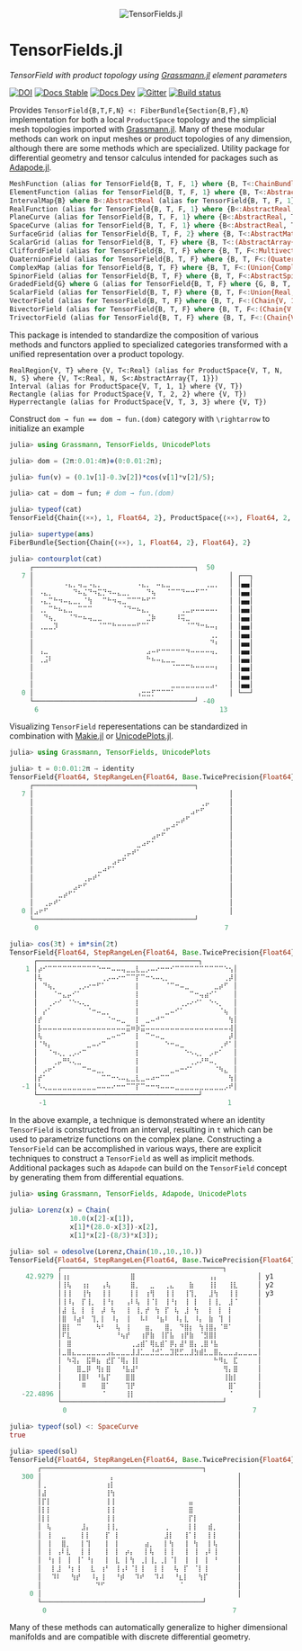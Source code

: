 <p align="center">
  <img src="./docs/src/assets/logo.png" alt="TensorFields.jl"/>
</p>

# TensorFields.jl

*TensorField with product topology using [Grassmann.jl](https://github.com/chakravala/Grassmann.jl) element parameters*

[![DOI](https://zenodo.org/badge/673606851.svg)](https://zenodo.org/badge/latestdoi/673606851)
[![Docs Stable](https://img.shields.io/badge/docs-stable-blue.svg)](https://grassmann.crucialflow.com/stable)
[![Docs Dev](https://img.shields.io/badge/docs-dev-blue.svg)](https://grassmann.crucialflow.com/dev)
[![Gitter](https://badges.gitter.im/Grassmann-jl/community.svg)](https://gitter.im/Grassmann-jl/community?utm_source=badge&utm_medium=badge&utm_campaign=pr-badge)
[![Build status](https://ci.appveyor.com/api/projects/status/cuh681med9ijieua?svg=true)](https://ci.appveyor.com/project/chakravala/tensorfields-jl)

Provides `TensorField{B,T,F,N} <: FiberBundle{Section{B,F},N}` implementation for both a local `ProductSpace` topology and the simplicial mesh topologies imported with [Grassmann.jl](https://github.com/chakravala/Grassmann.jl).
Many of these modular methods can work on input meshes or product topologies of any dimension, although there are some methods which are specialized.
Utility package for differential geometry and tensor calculus intended for packages such as [Adapode.jl](https://github.com/chakravala/Adapode.jl).

```Julia
MeshFunction (alias for TensorField{B, T, F, 1} where {B, T<:ChainBundle, F<:AbstractReal})
ElementFunction (alias for TensorField{B, T, F, 1} where {B, T<:AbstractVector{B}, F<:AbstractReal})
IntervalMap{B} where B<:AbstractReal (alias for TensorField{B, T, F, 1} where {B<:Union{Real, Single{V, G, B, <:Real} where {V, G, B}, Chain{V, G, <:Real, 1} where {V, G}}, T<:AbstractArray{B, 1}, F})
RealFunction (alias for TensorField{B, T, F, 1} where {B<:AbstractReal, T<:AbstractVector{B}, F<:AbstractReal})
PlaneCurve (alias for TensorField{B, T, F, 1} where {B<:AbstractReal, T<:AbstractVector{B}, F<:(Chain{V, G, Q, 2} where {V, G, Q})})
SpaceCurve (alias for TensorField{B, T, F, 1} where {B<:AbstractReal, T<:AbstractVector{B}, F<:(Chain{V, G, Q, 3} where {V, G, Q})})
SurfaceGrid (alias for TensorField{B, T, F, 2} where {B, T<:AbstractMatrix{B}, F<:AbstractReal})
ScalarGrid (alias for TensorField{B, T, F} where {B, T<:(AbstractArray{B}), F<:AbstractReal})
CliffordField (alias for TensorField{B, T, F} where {B, T, F<:Multivector})
QuaternionField (alias for TensorField{B, T, F} where {B, T, F<:(Quaternion)})
ComplexMap (alias for TensorField{B, T, F} where {B, T, F<:(Union{Complex{T}, Single{V, G, B, Complex{T}} where {V, G, B}, Chain{V, G, Complex{T}, 1} where {V, G}, Couple{V, B, T} where {V, B}} where T<:Real)})
SpinorField (alias for TensorField{B, T, F} where {B, T, F<:AbstractSpinor})
GradedField{G} where G (alias for TensorField{B, T, F} where {G, B, T, F<:(Chain{V, G} where V)})
ScalarField (alias for TensorField{B, T, F} where {B, T, F<:Union{Real, Single{V, G, B, <:Real} where {V, G, B}, Chain{V, G, <:Real, 1} where {V, G}}})
VectorField (alias for TensorField{B, T, F} where {B, T, F<:(Chain{V, 1} where V)})
BivectorField (alias for TensorField{B, T, F} where {B, T, F<:(Chain{V, 2} where V)})
TrivectorField (alias for TensorField{B, T, F} where {B, T, F<:(Chain{V, 3} where V)})
```
This package is intended to standardize the composition of various methods and functors applied to specialized categories transformed with a unified representation over a product topology.
```
RealRegion{V, T} where {V, T<:Real} (alias for ProductSpace{V, T, N, N, S} where {V, T<:Real, N, S<:AbstractArray{T, 1}})
Interval (alias for ProductSpace{V, T, 1, 1} where {V, T})
Rectangle (alias for ProductSpace{V, T, 2, 2} where {V, T})
Hyperrectangle (alias for ProductSpace{V, T, 3, 3} where {V, T})
```

Construct `dom → fun == dom → fun.(dom)` category with `\rightarrow` to initialize an example
```julia
julia> using Grassmann, TensorFields, UnicodePlots

julia> dom = (2π:0.01:4π)⊕(0:0.01:2π);

julia> fun(v) = (0.1v[1]-0.3v[2])*cos(v[1]*v[2]/5);

julia> cat = dom → fun; # dom → fun.(dom)

julia> typeof(cat)
TensorField{Chain{⟨××⟩, 1, Float64, 2}, ProductSpace{⟨××⟩, Float64, 2, 2, StepRangeLen{Float64, Base.TwicePrecision{Float64}, Base.TwicePrecision{Float64}, Int64}}, Float64, 2}

julia> supertype(ans)
FiberBundle{Section{Chain{⟨××⟩, 1, Float64, 2}, Float64}, 2}

julia> contourplot(cat)
     ┌────────────────────────────────────────┐  50 
   7 │⠀⠀⠀⠀⠀⠀⠀⠀⠀⠀⠀⠀⠀⠀⠀⠀⠀⠀⠀⠀⠀⠀⠀⠀⠀⠀⠀⠀⠀⠀⠀⠀⠀⠀⠀⠀⠀⠀⠀⠀│ ┌──┐
     │⠀⠀⠀⠀⠀⠀⠠⣄⡀⢤⣀⠠⣄⡀⠀⠀⠀⠀⠀⠀⠀⠠⣄⡀⠀⠤⣄⣀⠀⠀⠀⠀⠀⠀⠀⢀⣀⡀⠀⠀│ │▄▄│
     │⠀⠠⣄⡀⠀⠀⠀⠀⠙⠦⣌⠙⠲⣍⡙⠲⠤⣄⣀⡀⠀⠀⠀⠙⢦⠀⠀⠈⠉⠉⠙⠒⠒⠋⠉⠁⠀⠀⠀⠀│ │▄▄│
     │⠀⠠⣄⡉⠓⠲⠤⣄⣀⡀⠈⢳⠀⠀⠉⠓⠲⢤⣀⠉⠉⠉⠓⠋⠉⠀⠀⠀⠀⠀⠀⠀⠀⠀⠀⠀⠀⠀⠀⠀│ │▄▄│
     │⠀⢀⡀⠉⠓⠦⣄⣀⠀⠉⠉⠉⠀⠀⠀⠀⠀⠀⠈⠙⠒⠦⣄⡀⠀⠀⠀⠀⠀⠀⢀⣀⡤⠤⠤⠤⠤⠄⠀⠀│ │▄▄│
     │⠀⠀⠙⢦⡀⠀⠀⠈⠙⠒⠦⢤⣀⣀⠀⠀⠀⠀⠀⠀⠀⠀⠀⣈⡷⠀⠀⠀⠀⠸⢭⣀⠀⠀⠀⠀⠀⠀⠀⠀│ │▄▄│
     │⠀⢀⣀⣀⡹⠀⠀⠀⠀⠀⠀⠀⠀⠈⠉⠉⠓⠒⠒⠒⠒⠋⠉⠁⠀⠀⠀⠀⠀⠀⠀⠈⠉⠙⠒⠦⠤⡄⠀⠀│ │▄▄│
     │⠀⠀⠀⠀⠀⠀⠀⠀⠀⠀⠀⠀⠀⠀⠀⠀⠀⠀⠀⠀⠀⠀⠀⠀⠀⠀⠀⠀⠀⠀⠀⠀⠀⠀⠀⠀⢀⡀⠀⠀│ │▄▄│
     │⠀⠀⠀⠀⠀⠀⠀⠀⠀⠀⠀⠀⠀⠀⠀⠀⠀⠀⠀⠀⠀⠀⠀⠀⠀⠀⠀⠀⠀⠀⠀⠀⠀⠀⠀⠀⠙⠆⠀⠀│ │▄▄│
     │⠀⢠⣀⠀⠀⠀⠀⠀⠀⠀⠀⠀⠀⠀⠀⠀⠀⠀⠀⠀⠀⠀⠀⣠⠤⠖⠒⠒⠒⠒⠒⠲⠤⠤⠤⠤⢤⡀⠀⠀│ │▄▄│
     │⠀⢀⣨⠇⠀⠀⠀⠀⠀⠀⠀⠀⠀⠀⠀⠀⠀⠀⠀⠀⠀⠀⠀⠓⠦⠤⣄⣀⣀⠀⠀⠀⠀⠀⠀⠀⠀⠀⠀⠀│ │▄▄│
     │⠀⠀⠀⠀⠀⠀⠀⠀⠀⠀⠀⠀⠀⠀⠀⠀⠀⠀⠀⠀⠀⠀⠀⠀⠀⠀⠀⠀⠈⠉⠉⠉⠓⠒⠒⠒⠒⠆⠀⠀│ │▄▄│
     │⠀⠀⠀⠀⠀⠀⠀⠀⠀⠀⠀⠀⠀⠀⠀⠀⠀⠀⠀⠀⠀⠀⠀⠀⠀⠀⠀⠀⠀⠀⠀⠀⠀⠀⠀⠀⠀⠀⠀⠀│ │▄▄│
     │⠀⠀⠀⠀⠀⠀⠀⠀⠀⠀⠀⠀⠀⠀⠀⠀⠀⠀⠀⠀⠀⠀⠀⠀⠀⠀⠀⠀⣀⣀⣀⣀⣀⣀⣀⣀⣠⠄⠀⠀│ │▄▄│
   0 │⠀⠀⠀⠀⠀⠀⠀⠀⠀⠀⠀⠀⠀⠀⠀⠀⠀⠀⠀⠀⠀⢠⣒⣒⡋⠉⠉⠉⠁⠀⠀⠀⠀⠀⠀⠀⠀⠀⠀⠀│ └──┘
     └────────────────────────────────────────┘ -40 
     ⠀6⠀⠀⠀⠀⠀⠀⠀⠀⠀⠀⠀⠀⠀⠀⠀⠀⠀⠀⠀⠀⠀⠀⠀⠀⠀⠀⠀⠀⠀⠀⠀⠀⠀⠀⠀⠀⠀13⠀     
```
Visualizing `TensorField` reperesentations can be standardized in combination with [Makie.jl](https://github.com/MakieOrg/Makie.jl) or [UnicodePlots.jl](https://github.com/JuliaPlots/UnicodePlots.jl).
```Julia
julia> using Grassmann, TensorFields, UnicodePlots

julia> t = 0:0.01:2π → identity
TensorField{Float64, StepRangeLen{Float64, Base.TwicePrecision{Float64}, Base.TwicePrecision{Float64}, Int64}, Float64, 1}
     ┌────────────────────────────────────────┐ 
   7 │⠀⠀⠀⠀⠀⠀⠀⠀⠀⠀⠀⠀⠀⠀⠀⠀⠀⠀⠀⠀⠀⠀⠀⠀⠀⠀⠀⠀⠀⠀⠀⠀⠀⠀⠀⠀⠀⠀⠀⠀│ 
     │⠀⠀⠀⠀⠀⠀⠀⠀⠀⠀⠀⠀⠀⠀⠀⠀⠀⠀⠀⠀⠀⠀⠀⠀⠀⠀⠀⠀⠀⠀⠀⠀⠀⠀⢀⡤⠀⠀⠀⠀│ 
     │⠀⠀⠀⠀⠀⠀⠀⠀⠀⠀⠀⠀⠀⠀⠀⠀⠀⠀⠀⠀⠀⠀⠀⠀⠀⠀⠀⠀⠀⠀⠀⠀⣠⠖⠋⠀⠀⠀⠀⠀│ 
     │⠀⠀⠀⠀⠀⠀⠀⠀⠀⠀⠀⠀⠀⠀⠀⠀⠀⠀⠀⠀⠀⠀⠀⠀⠀⠀⠀⠀⠀⣀⡴⠋⠀⠀⠀⠀⠀⠀⠀⠀│ 
     │⠀⠀⠀⠀⠀⠀⠀⠀⠀⠀⠀⠀⠀⠀⠀⠀⠀⠀⠀⠀⠀⠀⠀⠀⠀⠀⢀⡤⠚⠁⠀⠀⠀⠀⠀⠀⠀⠀⠀⠀│ 
     │⠀⠀⠀⠀⠀⠀⠀⠀⠀⠀⠀⠀⠀⠀⠀⠀⠀⠀⠀⠀⠀⠀⠀⠀⣠⠖⠋⠀⠀⠀⠀⠀⠀⠀⠀⠀⠀⠀⠀⠀│ 
     │⠀⠀⠀⠀⠀⠀⠀⠀⠀⠀⠀⠀⠀⠀⠀⠀⠀⠀⠀⠀⠀⣀⠴⠋⠁⠀⠀⠀⠀⠀⠀⠀⠀⠀⠀⠀⠀⠀⠀⠀│ 
     │⠀⠀⠀⠀⠀⠀⠀⠀⠀⠀⠀⠀⠀⠀⠀⠀⠀⠀⢀⡤⠞⠁⠀⠀⠀⠀⠀⠀⠀⠀⠀⠀⠀⠀⠀⠀⠀⠀⠀⠀│ 
     │⠀⠀⠀⠀⠀⠀⠀⠀⠀⠀⠀⠀⠀⠀⠀⠀⣠⠖⠋⠀⠀⠀⠀⠀⠀⠀⠀⠀⠀⠀⠀⠀⠀⠀⠀⠀⠀⠀⠀⠀│ 
     │⠀⠀⠀⠀⠀⠀⠀⠀⠀⠀⠀⠀⠀⣀⠴⠋⠁⠀⠀⠀⠀⠀⠀⠀⠀⠀⠀⠀⠀⠀⠀⠀⠀⠀⠀⠀⠀⠀⠀⠀│ 
     │⠀⠀⠀⠀⠀⠀⠀⠀⠀⠀⢀⡤⠞⠁⠀⠀⠀⠀⠀⠀⠀⠀⠀⠀⠀⠀⠀⠀⠀⠀⠀⠀⠀⠀⠀⠀⠀⠀⠀⠀│ 
     │⠀⠀⠀⠀⠀⠀⠀⠀⣠⠖⠋⠀⠀⠀⠀⠀⠀⠀⠀⠀⠀⠀⠀⠀⠀⠀⠀⠀⠀⠀⠀⠀⠀⠀⠀⠀⠀⠀⠀⠀│ 
     │⠀⠀⠀⠀⠀⣀⡴⠋⠁⠀⠀⠀⠀⠀⠀⠀⠀⠀⠀⠀⠀⠀⠀⠀⠀⠀⠀⠀⠀⠀⠀⠀⠀⠀⠀⠀⠀⠀⠀⠀│ 
     │⠀⠀⢀⡤⠞⠁⠀⠀⠀⠀⠀⠀⠀⠀⠀⠀⠀⠀⠀⠀⠀⠀⠀⠀⠀⠀⠀⠀⠀⠀⠀⠀⠀⠀⠀⠀⠀⠀⠀⠀│ 
   0 │⣠⠖⠋⠀⠀⠀⠀⠀⠀⠀⠀⠀⠀⠀⠀⠀⠀⠀⠀⠀⠀⠀⠀⠀⠀⠀⠀⠀⠀⠀⠀⠀⠀⠀⠀⠀⠀⠀⠀⠀│ 
     └────────────────────────────────────────┘ 
     ⠀0⠀⠀⠀⠀⠀⠀⠀⠀⠀⠀⠀⠀⠀⠀⠀⠀⠀⠀⠀⠀⠀⠀⠀⠀⠀⠀⠀⠀⠀⠀⠀⠀⠀⠀⠀⠀⠀⠀7⠀ 

julia> cos(3t) + im*sin(2t)
TensorField{Float64, StepRangeLen{Float64, Base.TwicePrecision{Float64}, Base.TwicePrecision{Float64}, Int64}, ComplexF64, 1}
      ┌────────────────────────────────────────┐ 
    1 │⡴⠊⠉⠉⠉⠉⠉⠉⠉⠉⠉⠉⠑⠒⠒⠤⠤⢤⣀⣀⣇⣀⡠⠤⠔⠒⠒⠊⠉⠉⠉⠉⠉⠉⠉⠉⠉⠉⠑⢢│ 
      │⢧⠀⠀⠀⠀⠀⠀⠀⠀⠀⠀⠀⠀⢀⡠⠤⠔⠒⠉⠉⡏⠉⠒⠢⠤⢄⡀⠀⠀⠀⠀⠀⠀⠀⠀⠀⠀⠀⢀⡼│ 
      │⠀⠙⢦⡀⠀⠀⠀⠀⢀⡠⠔⠒⠋⠁⠀⠀⠀⠀⠀⠀⡇⠀⠀⠀⠀⠀⠈⠉⠒⠤⣀⠀⠀⠀⠀⠀⣀⡴⠋⠀│ 
      │⠀⠀⠀⠈⠒⣄⡤⠊⠁⠀⠀⠀⠀⠀⠀⠀⠀⠀⠀⠀⡇⠀⠀⠀⠀⠀⠀⠀⠀⠀⠀⠉⠒⢤⣴⠊⠁⠀⠀⠀│ 
      │⠀⠀⢀⠔⠊⠀⠈⠑⠢⢄⡀⠀⠀⠀⠀⠀⠀⠀⠀⠀⡇⠀⠀⠀⠀⠀⠀⠀⠀⢀⡠⠔⠊⠁⠀⠑⠢⡀⠀⠀│ 
      │⠀⡔⠁⠀⠀⠀⠀⠀⠀⠀⠈⠒⠤⣀⡀⠀⠀⠀⠀⠀⡇⠀⠀⠀⠀⠀⣀⠤⠊⠁⠀⠀⠀⠀⠀⠀⠀⠈⢦⠀│ 
      │⡞⠀⠀⠀⠀⠀⠀⠀⠀⠀⠀⠀⠀⠀⠈⠒⠤⣀⠀⠀⡇⠀⣀⠤⠚⠉⠀⠀⠀⠀⠀⠀⠀⠀⠀⠀⠀⠀⠀⢳│ 
      │⡧⠤⠤⠤⠤⠤⠤⠤⠤⠤⠤⠤⠤⠤⠤⠤⠤⠤⣭⠶⡷⣭⠤⠤⠤⠤⠤⠤⠤⠤⠤⠤⠤⠤⠤⠤⠤⠤⠤⢼│ 
      │⢧⠀⠀⠀⠀⠀⠀⠀⠀⠀⠀⠀⠀⠀⣀⠤⠒⠉⠀⠀⡇⠀⠉⠒⠤⣀⠀⠀⠀⠀⠀⠀⠀⠀⠀⠀⠀⠀⠀⡼│ 
      │⠈⠳⡄⠀⠀⠀⠀⠀⠀⠀⣀⠤⠔⠉⠀⠀⠀⠀⠀⠀⡇⠀⠀⠀⠀⠀⠑⠒⠤⣀⠀⠀⠀⠀⠀⠀⠀⢀⠞⠁│ 
      │⠀⠀⠈⠲⢄⡀⢀⡠⠔⠉⠀⠀⠀⠀⠀⠀⠀⠀⠀⠀⡇⠀⠀⠀⠀⠀⠀⠀⠀⠀⠑⠢⢄⡀⠀⡠⠖⠁⠀⠀│ 
      │⠀⠀⠀⢀⡤⠛⠣⢄⣀⠀⠀⠀⠀⠀⠀⠀⠀⠀⠀⠀⡇⠀⠀⠀⠀⠀⠀⠀⠀⠀⠀⢀⡠⠜⠛⠤⡀⠀⠀⠀│ 
      │⠀⡠⠖⠁⠀⠀⠀⠀⠀⠉⠒⠤⣀⡀⠀⠀⠀⠀⠀⠀⡇⠀⠀⠀⠀⠀⠀⣀⠤⠒⠊⠁⠀⠀⠀⠀⠈⠳⣄⠀│ 
      │⡞⠁⠀⠀⠀⠀⠀⠀⠀⠀⠀⠀⠀⠉⠉⠒⠢⠤⣄⣀⣇⣀⠤⠴⠒⠉⠉⠀⠀⠀⠀⠀⠀⠀⠀⠀⠀⠀⠀⢳│ 
   -1 │⠣⢄⣀⣀⣀⣀⣀⣀⣀⣀⣀⣀⠤⠤⠤⠔⠒⠒⠉⠉⡏⠉⠒⠒⠲⠤⠤⠤⣀⣀⣀⣀⣀⣀⣀⣀⣀⣀⡠⠞│ 
      └────────────────────────────────────────┘ 
      ⠀-1⠀⠀⠀⠀⠀⠀⠀⠀⠀⠀⠀⠀⠀⠀⠀⠀⠀⠀⠀⠀⠀⠀⠀⠀⠀⠀⠀⠀⠀⠀⠀⠀⠀⠀⠀⠀⠀1⠀ 
```
In the above example, a technique is demonstrated where an identity `TensorField` is constructed from an interval, resulting in `t` which can be used to parametrize functions on the complex plane.
Constructing a `TensorField` can be accomplished in various ways,
there are explicit techniques to construct a `TensorField` as well as implicit methods.
Additional packages such as `Adapode` can build on the `TensorField` concept by generating them from differential equations.
```Julia
julia> using Grassmann, TensorFields, Adapode, UnicodePlots

julia> Lorenz(x) = Chain(
               10.0(x[2]-x[1]),
               x[1]*(28.0-x[3])-x[2],
               x[1]*x[2]-(8/3)*x[3]);

julia> sol = odesolve(Lorenz,Chain(10.,10.,10.))
TensorField{Float64, StepRangeLen{Float64, Base.TwicePrecision{Float64}, Base.TwicePrecision{Float64}, Int64}, Chain{⟨×××⟩, 1, Float64, 3}, 1}
            ┌────────────────────────────────────────┐   
    42.9279 │⢰⡆⠀⠀⠀⠀⠀⠀⠀⠀⠀⠀⠀⠀⣿⠀⠀⠀⠀⠀⠀⠀⠀⠀⠀⠀⠀⠀⠀⠀⢠⡄⠀⠀⠀⠀⠀⠀⠀⠀│ y1
            │⢸⢧⠀⠀⢰⡆⠀⠀⢠⢧⠀⠀⠀⠀⣿⡀⠀⠀⣀⠀⠀⢀⣄⠀⠀⠀⣷⠀⠀⠀⢸⡇⠀⠀⢸⣇⠀⠀⠀⠀│ y2
            │⢸⢸⠀⠀⢸⢳⠀⠀⢸⢸⠀⠀⠀⠀⡇⡇⠀⢰⢻⠀⠀⢸⢸⠀⠀⢸⢹⡀⠀⠀⣸⢳⠀⠀⢸⢸⠀⠀⠀⠀│ y3
            │⢸⠸⡄⠀⡏⢸⡀⠀⢸⠘⡆⠀⠀⢠⠇⢧⠀⢸⠈⡇⠀⢸⠘⡆⠀⢸⠀⡇⠀⠀⡇⢸⡀⠀⣸⠈⠀⠀⠀⠀│   
            │⣼⠀⣇⠀⡇⠀⡇⠀⡼⠀⢧⠀⠀⢸⠀⢸⡀⡞⠀⢳⠀⡏⠀⢧⠀⣸⠀⢳⠀⠀⡇⠀⡇⠀⡇⠀⠀⠀⠀⠀│   
            │⣿⠀⠸⣴⠃⠀⢹⡀⡇⠀⠸⡄⠀⢸⠀⠀⠧⠇⠀⠘⣦⠇⠀⠸⡄⣇⠀⠸⡄⠀⣷⠀⢹⠀⡇⠀⠀⠀⠀⠀│   
            │⣿⡇⠀⠉⠀⠀⠀⠳⠃⠀⠀⢧⠀⢸⠀⠀⠀⣶⡀⠀⠀⣿⡀⠀⠙⣿⡆⠀⢳⢸⣿⡄⠈⠿⠁⠀⠀⠀⠀⠀│   
            │⠏⣇⠀⠀⠀⠀⠀⠀⠀⠀⠀⠘⢦⡞⠀⠀⢰⡟⣷⠀⢸⡏⣧⠀⢰⡟⣷⠀⠈⣻⣿⡇⠀⠀⠀⠀⠀⠀⠀⠀│   
            │⠀⣿⠀⠀⠀⠀⠀⠀⠀⠀⠀⠀⠀⠀⢀⣠⣾⠁⢿⣆⣾⠁⡿⡄⣼⠃⣿⡄⢀⣿⠘⣧⠀⠀⠀⠀⠀⠀⠀⠀│   
            │⣀⣿⣄⣀⣀⣀⣀⣀⣀⣠⣄⣀⣀⣀⣸⣸⣁⣀⣘⣚⣁⣀⣹⣟⣋⣀⣸⣳⣾⣃⣀⣿⣄⣀⣀⣠⣀⣀⣀⣀│   
            │⠀⠳⢽⡄⠀⣯⠿⣦⠀⣞⡏⠈⢿⡄⢸⡇⠀⠀⠀⠀⠀⠀⠀⠀⠀⠀⠀⠀⠀⠀⠀⠓⠻⣆⠀⣏⠀⠀⠀⠀│   
            │⠀⠀⠀⣿⣀⡿⠀⢻⡆⣿⠀⠀⠘⣧⣼⠃⠀⠀⠀⠀⠀⠀⠀⠀⠀⠀⠀⠀⠀⠀⠀⠀⠀⢻⡄⣿⠀⠀⠀⠀│   
            │⠀⠀⠀⢸⣿⠇⠀⠘⣧⡏⠀⠀⠀⣿⣿⠀⠀⠀⠀⠀⠀⠀⠀⠀⠀⠀⠀⠀⠀⠀⠀⠀⠀⢸⣷⡇⠀⠀⠀⠀│   
            │⠀⠀⠀⠀⠿⠀⠀⠀⣿⠁⠀⠀⠀⢹⡟⠀⠀⠀⠀⠀⠀⠀⠀⠀⠀⠀⠀⠀⠀⠀⠀⠀⠀⠀⣿⠁⠀⠀⠀⠀│   
   -22.4896 │⠀⠀⠀⠀⠀⠀⠀⠀⠈⠀⠀⠀⠀⢸⡇⠀⠀⠀⠀⠀⠀⠀⠀⠀⠀⠀⠀⠀⠀⠀⠀⠀⠀⠀⠈⠀⠀⠀⠀⠀│   
            └────────────────────────────────────────┘   
            ⠀0⠀⠀⠀⠀⠀⠀⠀⠀⠀⠀⠀⠀⠀⠀⠀⠀⠀⠀⠀⠀⠀⠀⠀⠀⠀⠀⠀⠀⠀⠀⠀⠀⠀⠀⠀⠀⠀⠀7⠀   

julia> typeof(sol) <: SpaceCurve
true

julia> speed(sol)
TensorField{Float64, StepRangeLen{Float64, Base.TwicePrecision{Float64}, Base.TwicePrecision{Float64}, Int64}, Single{⟨×××⟩, 0, v, Float64}, 1}
       ┌────────────────────────────────────────┐ 
   300 │⠀⠀⠀⠀⠀⠀⠀⠀⠀⠀⠀⠀⠀⠀⡄⠀⠀⠀⠀⠀⠀⠀⠀⠀⠀⠀⠀⠀⠀⠀⠀⠀⠀⠀⠀⠀⠀⠀⠀⠀│ 
       │⢀⠀⠀⠀⠀⠀⠀⠀⠀⠀⠀⠀⠀⢰⡇⠀⠀⠀⠀⠀⠀⠀⠀⠀⠀⠀⠀⠀⠀⠀⠀⠀⠀⠀⠀⠀⠀⠀⠀⠀│ 
       │⣼⠀⠀⠀⠀⠀⠀⠀⠀⠀⠀⠀⠀⢸⢳⠀⠀⠀⠀⠀⠀⠀⠀⠀⠀⠀⠀⠀⠀⠀⠀⠀⠀⠀⠀⠀⠀⠀⠀⠀│ 
       │⡏⡇⠀⠀⠀⠀⠀⠀⠀⠀⠀⠀⠀⢸⢸⠀⠀⠀⠀⠀⠀⠀⠀⠀⠀⠀⠀⠀⠀⠀⣤⠀⠀⠀⠀⠀⠀⠀⠀⠀│ 
       │⡇⡇⠀⠀⠀⠀⠀⠀⠀⠀⠀⠀⠀⢸⢸⠀⠀⠀⠀⠀⠀⠀⠀⠀⠀⠀⠀⠀⠀⠀⣿⠀⠀⠀⠀⠀⠀⠀⠀⠀│ 
       │⡇⡇⠀⠀⠀⠀⠀⠀⠀⠀⠀⠀⠀⢸⢸⠀⠀⠀⠀⠀⠀⠀⠀⠀⠀⠀⠀⠀⠀⠀⡏⡇⠀⠀⠀⠀⠀⠀⠀⠀│ 
       │⠀⢧⠀⠀⠀⠀⠀⠀⣸⡄⠀⠀⠀⢸⢸⡀⠀⠀⠀⠀⠀⠀⠀⠀⠀⢀⠀⠀⠀⠀⡇⡇⠀⠀⣾⡀⠀⠀⠀⠀│ 
       │⠀⢸⠀⠀⣀⠀⠀⠀⡇⡇⠀⠀⠀⡏⠀⡇⠀⠀⠀⠀⠀⠀⠀⠀⠀⣸⡇⠀⠀⢸⠁⡇⠀⠀⡇⡇⠀⠀⠀⠀│ 
       │⠀⢸⠀⠀⣿⡀⠀⠀⡇⢹⠀⠀⠀⡇⠀⡇⠀⠀⠀⠀⠀⣴⡀⠀⠀⡇⢳⠀⠀⢸⠀⢳⠀⠀⡇⢧⠀⠀⠀⠀│ 
       │⠀⢸⠀⢠⠇⣇⠀⠀⡇⢸⠀⠀⠀⡇⠀⡇⠀⡴⡄⠀⠀⡇⢧⠀⠀⡇⢸⠀⠀⢸⠀⢸⠀⢠⠇⢸⠀⠀⠀⠀│ 
       │⠀⠘⡆⢸⠀⢸⠀⢸⠁⠘⡆⠀⠀⡇⠀⣇⠀⡇⢳⠀⢀⡇⢸⡀⢀⡇⠈⡇⠀⢸⠀⢸⠀⢸⠀⠘⠀⠀⠀⠀│ 
       │⠀⠀⡇⣸⠀⠘⡆⢸⠀⠀⣇⠀⢰⠃⠀⢸⢠⠇⠈⡇⢸⠀⠀⡇⢸⠀⠀⢧⠀⡏⠀⠈⡇⢸⠀⠀⠀⠀⠀⠀│ 
       │⠀⠀⠹⠇⠀⠀⢳⡞⠀⠀⠸⡄⢸⠀⠀⠘⡾⠀⠀⠹⠞⠀⠀⠹⠼⠀⠀⠘⣆⡇⠀⠀⢳⡏⠀⠀⠀⠀⠀⠀│ 
       │⠀⠀⠀⠀⠀⠀⠀⠀⠀⠀⠀⠙⠋⠀⠀⠀⠀⠀⠀⠀⠀⠀⠀⠀⠀⠀⠀⠀⠈⠀⠀⠀⠀⠀⠀⠀⠀⠀⠀⠀│ 
     0 │⠀⠀⠀⠀⠀⠀⠀⠀⠀⠀⠀⠀⠀⠀⠀⠀⠀⠀⠀⠀⠀⠀⠀⠀⠀⠀⠀⠀⠀⠀⠀⠀⠀⠀⠀⠀⠀⠀⠀⠀│ 
       └────────────────────────────────────────┘ 
       ⠀0⠀⠀⠀⠀⠀⠀⠀⠀⠀⠀⠀⠀⠀⠀⠀⠀⠀⠀⠀⠀⠀⠀⠀⠀⠀⠀⠀⠀⠀⠀⠀⠀⠀⠀⠀⠀⠀⠀7⠀ 
```
Many of these methods can automatically generalize to higher dimensional manifolds and are compatible with discrete differential geometry.
